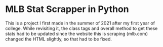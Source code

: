 # MLB Stat Scrapper in Python

This is a project I first made in the summer of 2021 after my first year of college. While revisiting it, the class tags and overall method to get these stats had to be updated since the website this is scraping (mlb.com) changed the HTML slightly, so that had to be fixed.